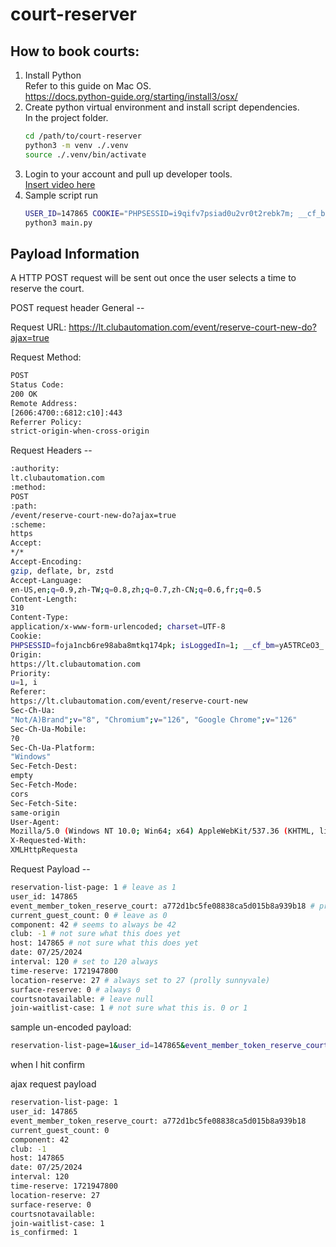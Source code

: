 # court-reserver

## How to book courts:
1. Install Python <br>
   Refer to this guide on Mac OS. <br>
   https://docs.python-guide.org/starting/install3/osx/
2. Create python virtual environment and install script dependencies. <br> 
   In the project folder.
    ```bash
    cd /path/to/court-reserver
    python3 -m venv ./.venv
    source ./.venv/bin/activate
    ```
3. Login to your account and pull up developer tools. <br>
   [Insert video here](https://raw.githubusercontent.com/patricka3125/court-reserver/pl_readme/assets/cookie_user_id.mov)
4. Sample script run
   ```bash
   USER_ID=147865 COOKIE="PHPSESSID=i9qifv7psiad0u2vr0t2rebk7m; __cf_bm=RFh4YLooElKqYA5H8AQ56HD9QuHTds2Bqpi1.lvKjmo-1721842539-1.0.1.1-Mb.X3Ol7f11SX9IeWaJQhEbeQiZu6L9n50sfeF0LTwRfiSxcY1z6C08tzAJLKWFd27Utn_bPkVZK8EphkOFv9Q; isLoggedIn=1; SessionExpirationTime=1721871388" \ 
   python3 main.py
   ```

## Payload Information

A HTTP POST request will be sent out once the user selects a time to reserve the court. 

POST request header
General --

Request URL:
https://lt.clubautomation.com/event/reserve-court-new-do?ajax=true

Request Method:
```bash
POST
Status Code:
200 OK
Remote Address:
[2606:4700::6812:c10]:443
Referrer Policy:
strict-origin-when-cross-origin
```

Request Headers --
```bash
:authority:
lt.clubautomation.com
:method:
POST
:path:
/event/reserve-court-new-do?ajax=true
:scheme:
https
Accept:
*/*
Accept-Encoding:
gzip, deflate, br, zstd
Accept-Language:
en-US,en;q=0.9,zh-TW;q=0.8,zh;q=0.7,zh-CN;q=0.6,fr;q=0.5
Content-Length:
310
Content-Type:
application/x-www-form-urlencoded; charset=UTF-8
Cookie:
PHPSESSID=foja1ncb6re98aba8mtkq174pk; isLoggedIn=1; __cf_bm=yA5TRCeO3_.P5eDdyA3r7guWAB4C0Gbr51nMROT0KsI-1721200537-1.0.1.1-2LkBdwKuX5zMF65nv007IiDjLCHWQrr.kEsSPpwb2uYB5wDZi_yA4zrhMFDuyS_.Q2wGcKoMsTYCumMh4P_Cow; SessionExpirationTime=1721229601
Origin:
https://lt.clubautomation.com
Priority:
u=1, i
Referer:
https://lt.clubautomation.com/event/reserve-court-new
Sec-Ch-Ua:
"Not/A)Brand";v="8", "Chromium";v="126", "Google Chrome";v="126"
Sec-Ch-Ua-Mobile:
?0
Sec-Ch-Ua-Platform:
"Windows"
Sec-Fetch-Dest:
empty
Sec-Fetch-Mode:
cors
Sec-Fetch-Site:
same-origin
User-Agent:
Mozilla/5.0 (Windows NT 10.0; Win64; x64) AppleWebKit/537.36 (KHTML, like Gecko) Chrome/126.0.0.0 Safari/537.36
X-Requested-With:
XMLHttpRequesta
```

Request Payload --

```bash
reservation-list-page: 1 # leave as 1
user_id: 147865
event_member_token_reserve_court: a772d1bc5fe08838ca5d015b8a939b18 # probably token retrieved on login. hexadecimal
current_guest_count: 0 # leave as 0
component: 42 # seems to always be 42
club: -1 # not sure what this does yet
host: 147865 # not sure what this does yet
date: 07/25/2024
interval: 120 # set to 120 always
time-reserve: 1721947800 
location-reserve: 27 # always set to 27 (prolly sunnyvale)
surface-reserve: 0 # always 0
courtsnotavailable: # leave null
join-waitlist-case: 1 # not sure what this is. 0 or 1
```

sample un-encoded payload:
```bash
reservation-list-page=1&user_id=147865&event_member_token_reserve_court=a772d1bc5fe08838ca5d015b8a939b18&current_guest_count=0&component=42&club=-1&host=147865&date=07%2F25%2F2024&interval=120&time-reserve=1721947800&location-reserve=27&surface-reserve=0&courtsnotavailable=&join-waitlist-case=1
```

when I hit confirm

ajax request payload

```bash
reservation-list-page: 1
user_id: 147865
event_member_token_reserve_court: a772d1bc5fe08838ca5d015b8a939b18
current_guest_count: 0
component: 42
club: -1
host: 147865
date: 07/25/2024
interval: 120
time-reserve: 1721947800
location-reserve: 27
surface-reserve: 0
courtsnotavailable: 
join-waitlist-case: 1
is_confirmed: 1
```
